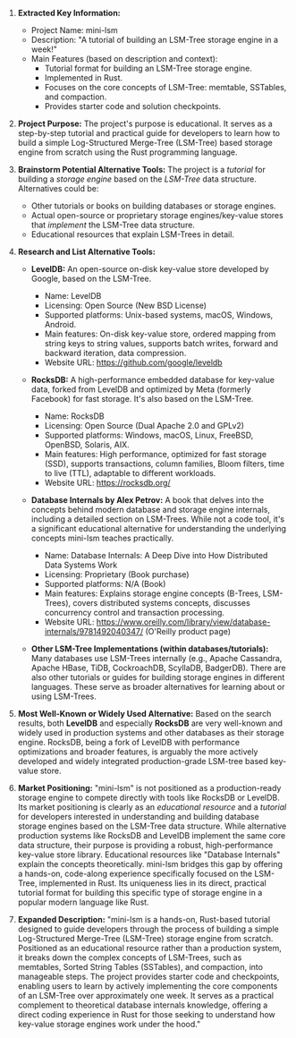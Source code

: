 1.  **Extracted Key Information:**
    *   Project Name: mini-lsm
    *   Description: "A tutorial of building an LSM-Tree storage engine in a week!"
    *   Main Features (based on description and context):
        *   Tutorial format for building an LSM-Tree storage engine.
        *   Implemented in Rust.
        *   Focuses on the core concepts of LSM-Tree: memtable, SSTables, and compaction.
        *   Provides starter code and solution checkpoints.

2.  **Project Purpose:**
    The project's purpose is educational. It serves as a step-by-step tutorial and practical guide for developers to learn how to build a simple Log-Structured Merge-Tree (LSM-Tree) based storage engine from scratch using the Rust programming language.

3.  **Brainstorm Potential Alternative Tools:**
    The project is a *tutorial* for building a *storage engine* based on the *LSM-Tree* data structure. Alternatives could be:
    *   Other tutorials or books on building databases or storage engines.
    *   Actual open-source or proprietary storage engines/key-value stores that *implement* the LSM-Tree data structure.
    *   Educational resources that explain LSM-Trees in detail.

4.  **Research and List Alternative Tools:**

    *   **LevelDB:** An open-source on-disk key-value store developed by Google, based on the LSM-Tree.
        *   Name: LevelDB
        *   Licensing: Open Source (New BSD License)
        *   Supported platforms: Unix-based systems, macOS, Windows, Android.
        *   Main features: On-disk key-value store, ordered mapping from string keys to string values, supports batch writes, forward and backward iteration, data compression.
        *   Website URL: https://github.com/google/leveldb

    *   **RocksDB:** A high-performance embedded database for key-value data, forked from LevelDB and optimized by Meta (formerly Facebook) for fast storage. It's also based on the LSM-Tree.
        *   Name: RocksDB
        *   Licensing: Open Source (Dual Apache 2.0 and GPLv2)
        *   Supported platforms: Windows, macOS, Linux, FreeBSD, OpenBSD, Solaris, AIX.
        *   Main features: High performance, optimized for fast storage (SSD), supports transactions, column families, Bloom filters, time to live (TTL), adaptable to different workloads.
        *   Website URL: https://rocksdb.org/

    *   **Database Internals by Alex Petrov:** A book that delves into the concepts behind modern database and storage engine internals, including a detailed section on LSM-Trees. While not a code tool, it's a significant educational alternative for understanding the underlying concepts mini-lsm teaches practically.
        *   Name: Database Internals: A Deep Dive into How Distributed Data Systems Work
        *   Licensing: Proprietary (Book purchase)
        *   Supported platforms: N/A (Book)
        *   Main features: Explains storage engine concepts (B-Trees, LSM-Trees), covers distributed systems concepts, discusses concurrency control and transaction processing.
        *   Website URL: https://www.oreilly.com/library/view/database-internals/9781492040347/ (O'Reilly product page)

    *   **Other LSM-Tree Implementations (within databases/tutorials):** Many databases use LSM-Trees internally (e.g., Apache Cassandra, Apache HBase, TiDB, CockroachDB, ScyllaDB, BadgerDB). There are also other tutorials or guides for building storage engines in different languages. These serve as broader alternatives for learning about or using LSM-Trees.

5.  **Most Well-Known or Widely Used Alternative:**
    Based on the search results, both **LevelDB** and especially **RocksDB** are very well-known and widely used in production systems and other databases as their storage engine. RocksDB, being a fork of LevelDB with performance optimizations and broader features, is arguably the more actively developed and widely integrated production-grade LSM-tree based key-value store.

6.  **Market Positioning:**
    "mini-lsm" is not positioned as a production-ready storage engine to compete directly with tools like RocksDB or LevelDB. Its market positioning is clearly as an *educational resource* and a *tutorial* for developers interested in understanding and building database storage engines based on the LSM-Tree data structure. While alternative production systems like RocksDB and LevelDB implement the same core data structure, their purpose is providing a robust, high-performance key-value store library. Educational resources like "Database Internals" explain the concepts theoretically. mini-lsm bridges this gap by offering a hands-on, code-along experience specifically focused on the LSM-Tree, implemented in Rust. Its uniqueness lies in its direct, practical tutorial format for building this specific type of storage engine in a popular modern language like Rust.

7.  **Expanded Description:**
    "mini-lsm is a hands-on, Rust-based tutorial designed to guide developers through the process of building a simple Log-Structured Merge-Tree (LSM-Tree) storage engine from scratch. Positioned as an educational resource rather than a production system, it breaks down the complex concepts of LSM-Trees, such as memtables, Sorted String Tables (SSTables), and compaction, into manageable steps. The project provides starter code and checkpoints, enabling users to learn by actively implementing the core components of an LSM-Tree over approximately one week. It serves as a practical complement to theoretical database internals knowledge, offering a direct coding experience in Rust for those seeking to understand how key-value storage engines work under the hood."